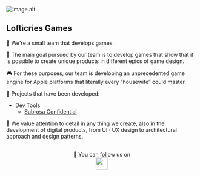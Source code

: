 ![image alt](https://github.com/Lofticries-Games/Resources/blob/release/Images/Greetings.png)

## Lofticries Games

👋 We're a small team that develops games.

🎯 The main goal pursued by our team is to develop games that show that it is possible to create unique products in different epics of game design.

🎮 For these purposes, our team is developing an unprecedented game engine for Apple platforms that literally every “housewife” could master.

👔 Projects that have been developed:
* Dev Tools
  * [Subrosa Confidential](https://github.com/Lofticries-Games/SubrosaKit)
<!--* Games
  * Game 1 -->
  
🌃 We value attention to detail in any thing we create, also in the development of digital products, from UI · UX design to architectural approach and design patterns.

<br>

<div align="center">
    💬 You can follow us on
</div>

<div align="center">
    <a href="https://t.me/+gWVGV_CWdHBiYzVi">
        <img src="(https://github.com/Lofticries-Games/Resources/blob/release/Logos/Telegram/Telegram.png" width="32" height="32">
    </a>
</div>
